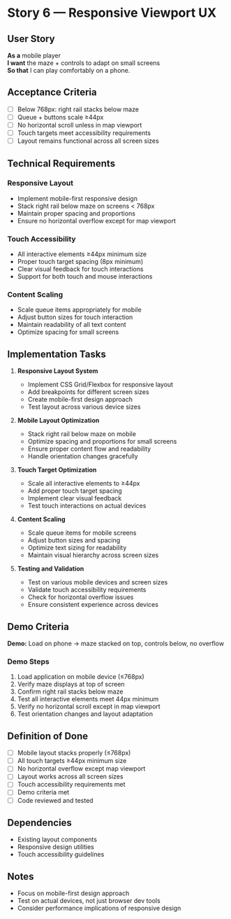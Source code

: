 # Story 6 — Responsive Viewport UX

## User Story

**As a** mobile player  
**I want** the maze + controls to adapt on small screens  
**So that** I can play comfortably on a phone.

## Acceptance Criteria

- [ ] Below 768px: right rail stacks below maze
- [ ] Queue + buttons scale ≥44px
- [ ] No horizontal scroll unless in map viewport
- [ ] Touch targets meet accessibility requirements
- [ ] Layout remains functional across all screen sizes

## Technical Requirements

### Responsive Layout
- Implement mobile-first responsive design
- Stack right rail below maze on screens < 768px
- Maintain proper spacing and proportions
- Ensure no horizontal overflow except for map viewport

### Touch Accessibility
- All interactive elements ≥44px minimum size
- Proper touch target spacing (8px minimum)
- Clear visual feedback for touch interactions
- Support for both touch and mouse interactions

### Content Scaling
- Scale queue items appropriately for mobile
- Adjust button sizes for touch interaction
- Maintain readability of all text content
- Optimize spacing for small screens

## Implementation Tasks

1. **Responsive Layout System**
   - Implement CSS Grid/Flexbox for responsive layout
   - Add breakpoints for different screen sizes
   - Create mobile-first design approach
   - Test layout across various device sizes

2. **Mobile Layout Optimization**
   - Stack right rail below maze on mobile
   - Optimize spacing and proportions for small screens
   - Ensure proper content flow and readability
   - Handle orientation changes gracefully

3. **Touch Target Optimization**
   - Scale all interactive elements to ≥44px
   - Add proper touch target spacing
   - Implement clear visual feedback
   - Test touch interactions on actual devices

4. **Content Scaling**
   - Scale queue items for mobile screens
   - Adjust button sizes and spacing
   - Optimize text sizing for readability
   - Maintain visual hierarchy across screen sizes

5. **Testing and Validation**
   - Test on various mobile devices and screen sizes
   - Validate touch accessibility requirements
   - Check for horizontal overflow issues
   - Ensure consistent experience across devices

## Demo Criteria

**Demo:** Load on phone → maze stacked on top, controls below, no overflow

### Demo Steps
1. Load application on mobile device (≤768px)
2. Verify maze displays at top of screen
3. Confirm right rail stacks below maze
4. Test all interactive elements meet 44px minimum
5. Verify no horizontal scroll except in map viewport
6. Test orientation changes and layout adaptation

## Definition of Done

- [ ] Mobile layout stacks properly (≤768px)
- [ ] All touch targets ≥44px minimum size
- [ ] No horizontal overflow except map viewport
- [ ] Layout works across all screen sizes
- [ ] Touch accessibility requirements met
- [ ] Demo criteria met
- [ ] Code reviewed and tested

## Dependencies

- Existing layout components
- Responsive design utilities
- Touch accessibility guidelines

## Notes

- Focus on mobile-first design approach
- Test on actual devices, not just browser dev tools
- Consider performance implications of responsive design
